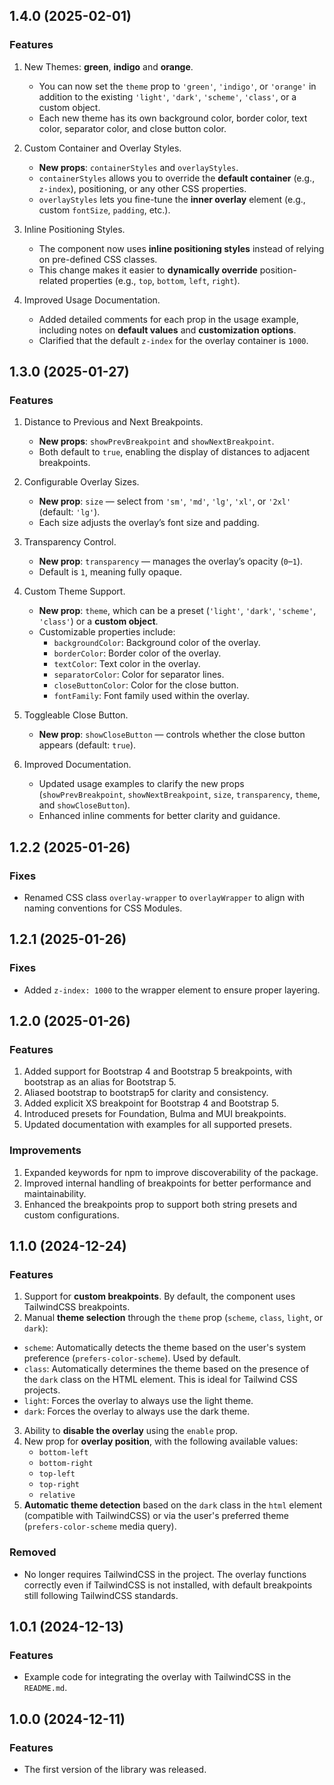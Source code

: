 ## 1.4.0 (2025-02-01)

### Features

1. New Themes: **green**, **indigo** and **orange**.

   - You can now set the `theme` prop to `'green'`, `'indigo'`, or `'orange'` in addition to the existing `'light'`, `'dark'`, `'scheme'`, `'class'`, or a custom object.
   - Each new theme has its own background color, border color, text color, separator color, and close button color.

2. Custom Container and Overlay Styles.

   - **New props**: `containerStyles` and `overlayStyles`.
   - `containerStyles` allows you to override the **default container** (e.g., `z-index`), positioning, or any other CSS properties.
   - `overlayStyles` lets you fine-tune the **inner overlay** element (e.g., custom `fontSize`, `padding`, etc.).

3. Inline Positioning Styles.

   - The component now uses **inline positioning styles** instead of relying on pre-defined CSS classes.
   - This change makes it easier to **dynamically override** position-related properties (e.g., `top`, `bottom`, `left`, `right`).

4. Improved Usage Documentation.
   - Added detailed comments for each prop in the usage example, including notes on **default values** and **customization options**.
   - Clarified that the default `z-index` for the overlay container is `1000`.

## 1.3.0 (2025-01-27)

### Features

1. Distance to Previous and Next Breakpoints.

   - **New props**: `showPrevBreakpoint` and `showNextBreakpoint`.
   - Both default to `true`, enabling the display of distances to adjacent breakpoints.

2. Configurable Overlay Sizes.

   - **New prop**: `size` — select from `'sm'`, `'md'`, `'lg'`, `'xl'`, or `'2xl'` (default: `'lg'`).
   - Each size adjusts the overlay’s font size and padding.

3. Transparency Control.

   - **New prop**: `transparency` — manages the overlay’s opacity (`0`–`1`).
   - Default is `1`, meaning fully opaque.

4. Custom Theme Support.

   - **New prop**: `theme`, which can be a preset (`'light'`, `'dark'`, `'scheme'`, `'class'`) or a **custom object**.
   - Customizable properties include:
     - `backgroundColor`: Background color of the overlay.
     - `borderColor`: Border color of the overlay.
     - `textColor`: Text color in the overlay.
     - `separatorColor`: Color for separator lines.
     - `closeButtonColor`: Color for the close button.
     - `fontFamily`: Font family used within the overlay.

5. Toggleable Close Button.

   - **New prop**: `showCloseButton` — controls whether the close button appears (default: `true`).

6. Improved Documentation.
   - Updated usage examples to clarify the new props (`showPrevBreakpoint`, `showNextBreakpoint`, `size`, `transparency`, `theme`, and `showCloseButton`).
   - Enhanced inline comments for better clarity and guidance.

## 1.2.2 (2025-01-26)

### Fixes

- Renamed CSS class `overlay-wrapper` to `overlayWrapper` to align with naming conventions for CSS Modules.

## 1.2.1 (2025-01-26)

### Fixes

- Added `z-index: 1000` to the wrapper element to ensure proper layering.

## 1.2.0 (2025-01-26)

### Features

1. Added support for Bootstrap 4 and Bootstrap 5 breakpoints, with bootstrap as an alias for Bootstrap 5.
2. Aliased bootstrap to bootstrap5 for clarity and consistency.
3. Added explicit XS breakpoint for Bootstrap 4 and Bootstrap 5.
4. Introduced presets for Foundation, Bulma and MUI breakpoints.
5. Updated documentation with examples for all supported presets.

### Improvements

1. Expanded keywords for npm to improve discoverability of the package.
2. Improved internal handling of breakpoints for better performance and maintainability.
3. Enhanced the breakpoints prop to support both string presets and custom configurations.

## 1.1.0 (2024-12-24)

### Features

1. Support for **custom breakpoints**. By default, the component uses TailwindCSS breakpoints.
2. Manual **theme selection** through the `theme` prop (`scheme`, `class`, `light`, or `dark`):

- `scheme`: Automatically detects the theme based on the user's system preference (`prefers-color-scheme`). Used by default.
- `class`: Automatically determines the theme based on the presence of the `dark` class on the HTML element. This is ideal for Tailwind CSS projects.
- `light`: Forces the overlay to always use the light theme.
- `dark`: Forces the overlay to always use the dark theme.

3. Ability to **disable the overlay** using the `enable` prop.
4. New prop for **overlay position**, with the following available values:
   - `bottom-left`
   - `bottom-right`
   - `top-left`
   - `top-right`
   - `relative`
5. **Automatic theme detection** based on the `dark` class in the `html` element (compatible with TailwindCSS) or via the user's preferred theme (`prefers-color-scheme` media query).

### Removed

- No longer requires TailwindCSS in the project. The overlay functions correctly even if TailwindCSS is not installed, with default breakpoints still following TailwindCSS standards.

## 1.0.1 (2024-12-13)

### Features

- Example code for integrating the overlay with TailwindCSS in the `README.md`.

## 1.0.0 (2024-12-11)

### Features

- The first version of the library was released.
